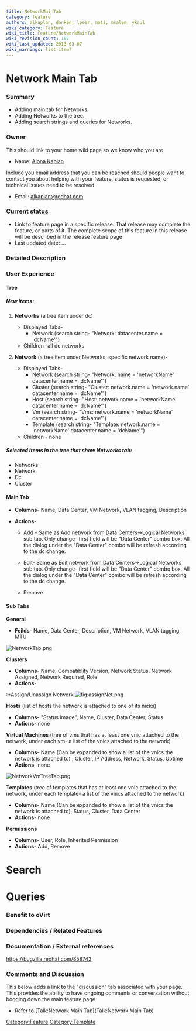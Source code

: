 ```yaml
---
title: NetworkMainTab
category: feature
authors: alkaplan, danken, lpeer, moti, msalem, ykaul
wiki_category: Feature
wiki_title: Feature/NetworkMainTab
wiki_revision_count: 107
wiki_last_updated: 2013-03-07
wiki_warnings: list-item?
---
```


# Network Main Tab

### Summary

* Adding main tab for Networks.
* Adding Networks to the tree.
* Adding search strings and queries for Networks.

### Owner

This should link to your home wiki page so we know who you are

*   Name: [ Alona Kaplan](User:alkaplan)

Include you email address that you can be reached should people want to contact you about helping with your feature, status is requested, or technical issues need to be resolved

*   Email: <alkaplan@redhat.com>

### Current status

*   Link to feature page in a specific release. That release may complete the feature, or parts of it. The complete scope of this feature in this release will be described in the release feature page
*   Last updated date: ...

### Detailed Description

### User Experience

#### Tree

##### New items:

1.  **Networks** (a tree item under dc)
    -   Displayed Tabs-
        -   Network (search string- "Network: datacenter.name = 'dcName'")
    -   Children- all dc networks

2.  **Network** (a tree item under Networks, specific network name)-
    -   Displayed Tabs-
        -   Network (search string- "Network: name = 'networkName' datacenter.name = 'dcName'")
        -   Cluster (search string- "Cluster: network.name = 'network.name' datacenter.name = 'dcName'")
        -   Host (search string- "Host: network.name = 'networkName' datacenter.name = 'dcName'")
        -   Vm (search string- "Vms: network.name = 'networkName' datacenter.name = 'dcName'")
        -   Template (search string- "Template: network.name = 'networkName' datacenter.name = 'dcName'")
    -   Children - none

##### Selected items in the tree that show Networks tab:

*   Networks
*   Network
*   Dc
*   Cluster

#### Main Tab

*   **Columns**- Name, Data Center, VM Network, VLAN tagging, Description
*   **Actions**-

    * Add - Same as Add network from Data Centers->Logical Networks sub tab. Only change- first field will be "Data Center" combo box. All the dialog under the "Data Center" combo will be refresh according to the dc change.

    * Edit- Same as Edit network from Data Centers->Logical Networks sub tab. Only change- first field will be "Data Center" combo box. All the dialog under the "Data Center" combo will be refresh according to the dc change.

    * Remove

#### Sub Tabs

**General**

*   **Feilds**- Name, Data Center, Description, VM Network, VLAN tagging, MTU

![](NetworkTab.png "NetworkTab.png")

**Clusters**

*   **Columns**- Name, Compatiblity Version, Network Status, Network Assigned, Network Required, Role
*   **Actions**-

:\*Assign/Unassign Network ![](assignNet.png "fig:assignNet.png")

**Hosts** (list of hosts the network is attached to one of its nicks)

*   **Columns**- "Status image", Name, Cluster, Data Center, Status
*   **Actions**- none

**Virtual Machines** (tree of vms that has at least one vnic attached to the network, under each vm- a list of the vnics attached to the network)

*   **Columns**- Name (Can be expanded to show a list of the vnics the network is attached to) , Cluster, IP Address, Network, Status, Uptime
*   **Actions**- none

![](NetworkVmTreeTab.png "NetworkVmTreeTab.png")

**Templates** (tree of templates that has at least one vnic attached to the network, under each template- a list of the vnics attached to the network)

*   **Columns**- Name (Can be expanded to show a list of the vnics the network is attached to), Status, Cluster, Data Center
*   **Actions**- none

**Permissions**

*   **Columns**- User, Role, Inherited Permission
*   **Actions**- Add, Remove

# Search

# Queries

### Benefit to oVirt

### Dependencies / Related Features

### Documentation / External references

<https://bugzilla.redhat.com/858742>

### Comments and Discussion

This below adds a link to the "discussion" tab associated with your page. This provides the ability to have ongoing comments or conversation without bogging down the main feature page

*   Refer to [Talk:Network Main Tab](Talk:Network Main Tab)

<Category:Feature> <Category:Template>
